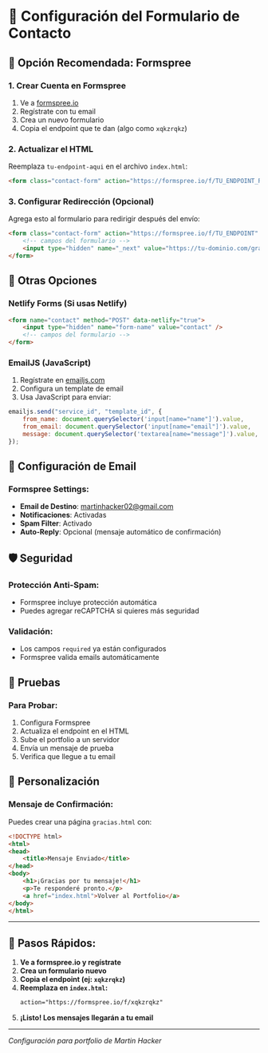 # 📧 Configuración del Formulario de Contacto

## 🎯 Opción Recomendada: Formspree

### 1. **Crear Cuenta en Formspree**
1. Ve a [formspree.io](https://formspree.io)
2. Regístrate con tu email
3. Crea un nuevo formulario
4. Copia el endpoint que te dan (algo como `xqkzrqkz`)

### 2. **Actualizar el HTML**
Reemplaza `tu-endpoint-aqui` en el archivo `index.html`:

```html
<form class="contact-form" action="https://formspree.io/f/TU_ENDPOINT_REAL" method="POST">
```

### 3. **Configurar Redirección (Opcional)**
Agrega esto al formulario para redirigir después del envío:

```html
<form class="contact-form" action="https://formspree.io/f/TU_ENDPOINT" method="POST">
    <!-- campos del formulario -->
    <input type="hidden" name="_next" value="https://tu-dominio.com/gracias.html">
</form>
```

## 🔄 Otras Opciones

### **Netlify Forms** (Si usas Netlify)
```html
<form name="contact" method="POST" data-netlify="true">
    <input type="hidden" name="form-name" value="contact" />
    <!-- campos del formulario -->
</form>
```

### **EmailJS** (JavaScript)
1. Regístrate en [emailjs.com](https://emailjs.com)
2. Configura un template de email
3. Usa JavaScript para enviar:

```javascript
emailjs.send("service_id", "template_id", {
    from_name: document.querySelector('input[name="name"]').value,
    from_email: document.querySelector('input[name="email"]').value,
    message: document.querySelector('textarea[name="message"]').value,
});
```

## 📧 Configuración de Email

### **Formspree Settings:**
- **Email de Destino**: martinhacker02@gmail.com
- **Notificaciones**: Activadas
- **Spam Filter**: Activado
- **Auto-Reply**: Opcional (mensaje automático de confirmación)

## 🛡️ Seguridad

### **Protección Anti-Spam:**
- Formspree incluye protección automática
- Puedes agregar reCAPTCHA si quieres más seguridad

### **Validación:**
- Los campos `required` ya están configurados
- Formspree valida emails automáticamente

## 📱 Pruebas

### **Para Probar:**
1. Configura Formspree
2. Actualiza el endpoint en el HTML
3. Sube el portfolio a un servidor
4. Envía un mensaje de prueba
5. Verifica que llegue a tu email

## 🎨 Personalización

### **Mensaje de Confirmación:**
Puedes crear una página `gracias.html` con:

```html
<!DOCTYPE html>
<html>
<head>
    <title>Mensaje Enviado</title>
</head>
<body>
    <h1>¡Gracias por tu mensaje!</h1>
    <p>Te responderé pronto.</p>
    <a href="index.html">Volver al Portfolio</a>
</body>
</html>
```

---

## 🚀 Pasos Rápidos:

1. **Ve a formspree.io y regístrate**
2. **Crea un formulario nuevo**
3. **Copia el endpoint (ej: `xqkzrqkz`)**
4. **Reemplaza en `index.html`:**
   ```html
   action="https://formspree.io/f/xqkzrqkz"
   ```
5. **¡Listo! Los mensajes llegarán a tu email**

---

*Configuración para portfolio de Martin Hacker* 